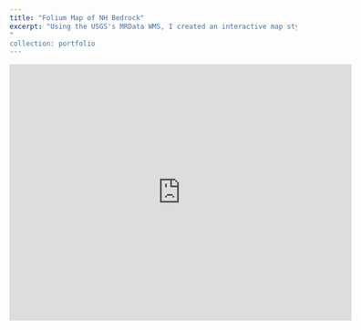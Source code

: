 ```yaml
---
title: "Folium Map of NH Bedrock"
excerpt: "Using the USGS's MRData WMS, I created an interactive map stylized with USGS Lithologic color classes.<br/><iframe src="https://rawgit.com/kmp24/kmp24.github.io/master/files/geology_nh_map.html" width="600" height="450" frameborder="0" style="border:0" allowfullscreen></iframe>
"
collection: portfolio
---
```


 <iframe src="https://rawgit.com/kmp24/kmp24.github.io/master/files/geology_nh_map.html" width="600" height="450" frameborder="0" style="border:0" allowfullscreen></iframe>
